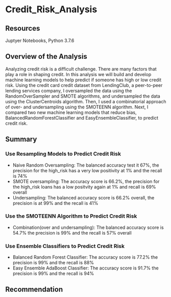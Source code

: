 # Credit_Risk_Analysis
## Resources
Juptyer Notebooks, Python 3.7.6

## Overview of the Analysis
Analyzing credit risk is a difficult challenge. There are many factors that play a role in shaping credit. In this analysis we will build and develop machine learning models to help predict if someone has high or low credit risk. Using the credit card credit dataset from LendingClub, a peer-to-peer lending services company, I oversampled the data using the RandomOverSampler and SMOTE algorithms, and undersampled the data using the ClusterCentroids algorithm. Then, I used a combinatorial approach of over- and undersampling using the SMOTEENN algorithm. Next, I compared two new machine learning models that reduce bias, BalancedRandomForestClassifier and EasyEnsembleClassifier, to predict credit risk.

## Summary
### Use Resampling Models to Predict Credit Risk
 - Naive Random Oversampling: The balanced accuracy test it 67%, the precision for the high_risk has a very low positivity at 1% and the recall is 74%
 - SMOTE oversampling: The accuracy score is 66.2%, the precision for the high_risk loans has a low positvity again at 1% and recall is 69% overall
 - Undersampling: The balanced accuracy score is 66.2% overall, the precision is at 99% and the recall is 41%
### Use the SMOTEENN Algorithm to Predict Credit Risk
 - Combination(over and undersampling): The balanced accuracy score is 54.7% the precision is 99% and the recall is 57% overall
### Use Ensemble Classifiers to Predict Credit Risk
 - Balanced Random Forest Classifier: The accuracy score is 77.2% the precision is 99% and the recall is 88%
 - Easy Ensemble AdaBoost Classifier: The accuracy score is 91.7% the precision is 99% and the recall is 94%


## Recommendation
